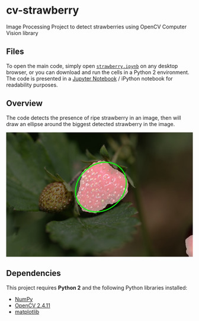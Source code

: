 # cv-strawberry

Image Processing Project to detect strawberries using OpenCV Computer Vision library

## Files

To open the main code, simply open [`strawberry.ipynb`](strawberry.ipynb) on any desktop browser, or you can download and run the cells in a Python 2 environment. The code is presented in a [Jupyter Notebook](https://github.com/jupyter/notebook) / iPython notebook for readability purposes.

## Overview

The code detects the presence of ripe strawberry in an image, then will draw an ellipse around the biggest detected strawberry in the image.

![](strawberries_found.jpg)

## Dependencies

This project requires **Python 2** and the following Python libraries installed:

* [NumPy](http://www.numpy.org/)
* [OpenCV 2.4.11](https://anaconda.org/menpo/opencv)
* [matplotlib](http://matplotlib.org/)


